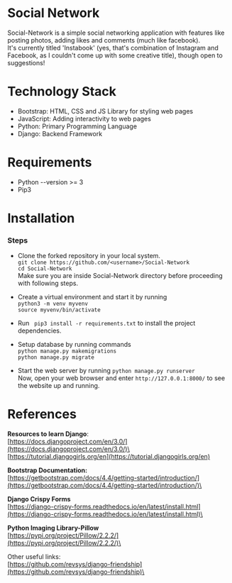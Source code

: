 
# Social Network
Social-Network is a simple social networking application with features like posting photos, adding likes and comments (much like facebook).\
It's currently titled 'Instabook' (yes, that's combination of Instagram and Facebook, as I couldn't come up with some creative title), though open to suggestions!

# Technology Stack

* Bootstrap: HTML, CSS and JS Library for styling web pages
* JavaScript: Adding interactivity to web pages
* Python: Primary Programming Language
* Django: Backend Framework

# Requirements
* Python --version >= 3
* Pip3

# Installation
### Steps ###
* Clone the forked repository in your local system.\
```git clone https://github.com/<username>/Social-Network```\
```cd Social-Network```\
Make sure you are inside Social-Network directory before proceeding with following steps.

* Create a virtual environment and start it by running\
```python3 -m venv myvenv```\
```source myvenv/bin/activate```

* Run ``` pip3 install -r requirements.txt``` to install the project dependencies.

* Setup database by running commands\
```python manage.py makemigrations```\
```python manage.py migrate```

* Start the web server by running ```python manage.py runserver```\
Now, open your web browser and enter ```http://127.0.0.1:8000/``` to see the website up and running.


# References
**Resources to learn Django**:\
[https://docs.djangoproject.com/en/3.0/](https://docs.djangoproject.com/en/3.0/)\
[https://tutorial.djangogirls.org/en](https://tutorial.djangogirls.org/en)

**Bootstrap Documentation:**\
[https://getbootstrap.com/docs/4.4/getting-started/introduction/](https://getbootstrap.com/docs/4.4/getting-started/introduction/)\

**Django Crispy Forms**\
[https://django-crispy-forms.readthedocs.io/en/latest/install.html](https://django-crispy-forms.readthedocs.io/en/latest/install.html)\

**Python Imaging Library-Pillow**\
[https://pypi.org/project/Pillow/2.2.2/](https://pypi.org/project/Pillow/2.2.2/)\

Other useful links:\
[https://github.com/revsys/django-friendship](https://github.com/revsys/django-friendship)\
